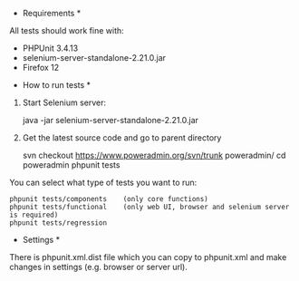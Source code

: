 * Requirements *

All tests should work fine with:
- PHPUnit 3.4.13
- selenium-server-standalone-2.21.0.jar
- Firefox 12 


* How to run tests *

1. Start Selenium server:

	java -jar selenium-server-standalone-2.21.0.jar

2. Get the latest source code and go to parent directory

	svn checkout https://www.poweradmin.org/svn/trunk poweradmin/ 
	cd poweradmin
	phpunit tests

You can select what type of tests you want to run:

	phpunit tests/components	(only core functions)
	phpunit tests/functional	(only web UI, browser and selenium server is required)
	phpunit tests/regression


* Settings *

There is phpunit.xml.dist file which you can copy to phpunit.xml and make changes in settings
(e.g. browser or server url).
